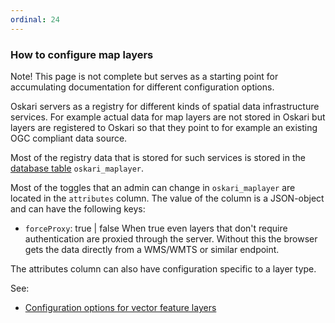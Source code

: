 ```yaml
---
ordinal: 24
---
```


### How to configure map layers

Note! This page is not complete but serves as a starting point for accumulating documentation for different configuration options.

Oskari servers as a registry for different kinds of spatial data infrastructure services. For example actual data for map layers are not stored in Oskari but layers are registered to Oskari so that they point to for example an existing OGC compliant data source.

Most of the registry data that is stored for such services is stored in the [database table](https://oskari.org/db/tables/oskari_maplayer.html) `oskari_maplayer`.

Most of the toggles that an admin can change in `oskari_maplayer` are located in the `attributes` column. The value of the column is a JSON-object and can have the following keys:

- `forceProxy`: true | false When true even layers that don't require authentication are proxied through the server. Without this the browser gets the data directly from a WMS/WMTS or similar endpoint.

The attributes column can also have configuration specific to a layer type.

See:
- [Configuration options for vector feature layers](maplayers/vectorlayers)
